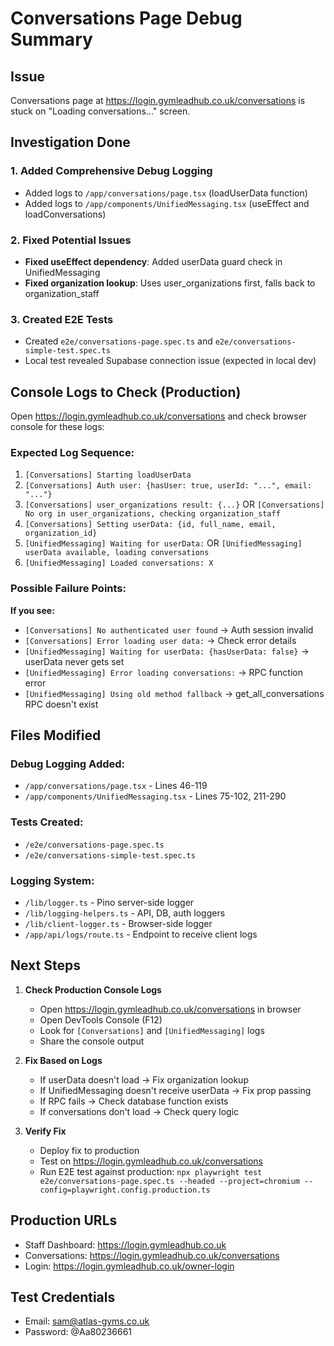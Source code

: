 # Conversations Page Debug Summary

## Issue

Conversations page at https://login.gymleadhub.co.uk/conversations is stuck on "Loading conversations..." screen.

## Investigation Done

### 1. Added Comprehensive Debug Logging

- Added logs to `/app/conversations/page.tsx` (loadUserData function)
- Added logs to `/app/components/UnifiedMessaging.tsx` (useEffect and loadConversations)

### 2. Fixed Potential Issues

- **Fixed useEffect dependency**: Added userData guard check in UnifiedMessaging
- **Fixed organization lookup**: Uses user_organizations first, falls back to organization_staff

### 3. Created E2E Tests

- Created `e2e/conversations-page.spec.ts` and `e2e/conversations-simple-test.spec.ts`
- Local test revealed Supabase connection issue (expected in local dev)

## Console Logs to Check (Production)

Open https://login.gymleadhub.co.uk/conversations and check browser console for these logs:

### Expected Log Sequence:

1. `[Conversations] Starting loadUserData`
2. `[Conversations] Auth user: {hasUser: true, userId: "...", email: "..."}`
3. `[Conversations] user_organizations result: {...}` OR
   `[Conversations] No org in user_organizations, checking organization_staff`
4. `[Conversations] Setting userData: {id, full_name, email, organization_id}`
5. `[UnifiedMessaging] Waiting for userData:` OR `[UnifiedMessaging] userData available, loading conversations`
6. `[UnifiedMessaging] Loaded conversations: X`

### Possible Failure Points:

**If you see:**

- `[Conversations] No authenticated user found` → Auth session invalid
- `[Conversations] Error loading user data:` → Check error details
- `[UnifiedMessaging] Waiting for userData: {hasUserData: false}` → userData never gets set
- `[UnifiedMessaging] Error loading conversations:` → RPC function error
- `[UnifiedMessaging] Using old method fallback` → get_all_conversations RPC doesn't exist

## Files Modified

### Debug Logging Added:

- `/app/conversations/page.tsx` - Lines 46-119
- `/app/components/UnifiedMessaging.tsx` - Lines 75-102, 211-290

### Tests Created:

- `/e2e/conversations-page.spec.ts`
- `/e2e/conversations-simple-test.spec.ts`

### Logging System:

- `/lib/logger.ts` - Pino server-side logger
- `/lib/logging-helpers.ts` - API, DB, auth loggers
- `/lib/client-logger.ts` - Browser-side logger
- `/app/api/logs/route.ts` - Endpoint to receive client logs

## Next Steps

1. **Check Production Console Logs**
   - Open https://login.gymleadhub.co.uk/conversations in browser
   - Open DevTools Console (F12)
   - Look for `[Conversations]` and `[UnifiedMessaging]` logs
   - Share the console output

2. **Fix Based on Logs**
   - If userData doesn't load → Fix organization lookup
   - If UnifiedMessaging doesn't receive userData → Fix prop passing
   - If RPC fails → Check database function exists
   - If conversations don't load → Check query logic

3. **Verify Fix**
   - Deploy fix to production
   - Test on https://login.gymleadhub.co.uk/conversations
   - Run E2E test against production: `npx playwright test e2e/conversations-page.spec.ts --headed --project=chromium --config=playwright.config.production.ts`

## Production URLs

- Staff Dashboard: https://login.gymleadhub.co.uk
- Conversations: https://login.gymleadhub.co.uk/conversations
- Login: https://login.gymleadhub.co.uk/owner-login

## Test Credentials

- Email: sam@atlas-gyms.co.uk
- Password: @Aa80236661
